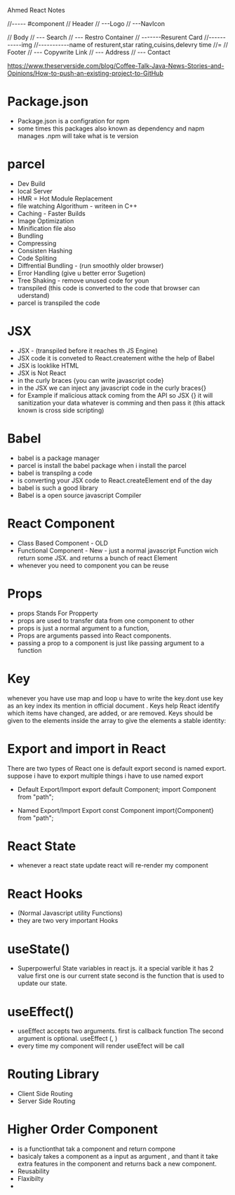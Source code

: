 Ahmed React Notes

//----- #component
// Header
// ---Logo
// ---NavIcon

// Body
// --- Search
// --- Restro Container
// -------Resurent Card
//-----------img
//-----------name of resturent,star rating,cuisins,delevry time
//=
// Footer
// --- Copywrite Link
// --- Address
// --- Contact

https://www.theserverside.com/blog/Coffee-Talk-Java-News-Stories-and-Opinions/How-to-push-an-existing-project-to-GitHub

# Package.json

- Package.json is a configration for npm
- some times this packages also known as dependency and napm manages .npm will take what is te version

# parcel

- Dev Build
- local Server
- HMR = Hot Module Replacement
- file watching Algorithum - writeen in C++
- Caching - Faster Builds
- Image Optimization
- Minification file also
- Bundling
- Compressing
- Consisten Hashing
- Code Spliting
- Diffrential Bundling - (run smoothly older browser)
- Error Handling (give u better error Sugetion)
- Tree Shaking - remove unused code for youn
- transpiled (this code is converted to the code that browser can uderstand)
- parcel is transpiled the code

# JSX

- JSX - (transpiled before it reaches th JS Engine)
- JSX code it is conveted to React.createment withe the help of Babel
- JSX is looklike HTML
- JSX is Not React
- in the curly braces {you can write javascript code}
- in the JSX we can inject any javascript code in the curly braces{}
- for Example if malicious attack coming from the API so JSX {} it will sanitization your data whatever is comming and then pass it (this attack known is cross side scripting)

# Babel

- babel is a package manager
- parcel is install the babel package when i install the parcel
- babel is transpilng a code
- is converting your JSX code to React.createElement end of the day
- babel is such a good library
- Babel is a open source javascript Compiler

# React Component

- Class Based Component - OLD
- Functional Component - New - just a normal javascript Function wich return some JSX. and returns a bunch of react Element
- whenever you need to component you can be reuse

# Props

- props Stands For Propperty
- props are used to transfer data from one component to other
- props is just a normal argument to a function,
- Props are arguments passed into React components.
- passing a prop to a component is just like passing argument to a function

# Key

whenever you have use map and loop u have to write the key.dont use key as an key index its mention in official document . Keys help React identify which items have changed, are added, or are removed. Keys should be given to the elements inside the array to give the elements a stable identity:

# Export and import in React

There are two types of React one is default export second is named export.
suppose i have to export multiple things i have to use named export

- Default Export/Import
  export default Component;
  import Component from "path";

- Named Export/Import
  Export const Component
  import{Component} from "path";

# React State

- whenever a react state update react will re-render my component

# React Hooks

- (Normal Javascript utility Functions)
- they are two very important Hooks

# useState()

- Superpowerful State variables in react js. it a special varible it has 2 value first one is our current state second is the function that is used to update our state.

# useEffect()

- useEffect accepts two arguments. first is callback function The second argument is optional. useEffect
  (<function>, <dependency>)
- every time my component will render useEfect will be call

# Routing Library

- Client Side Routing
- Server Side Routing

# Higher Order Component

- is a functionthat tak a component and return compone
- basicaly takes a component as a input as argument , and thant it take extra features in the component and returns back a new component.
- Reusability
- Flaxibilty
-
